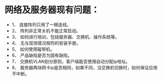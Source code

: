 # 网络及服务器现有问题：

* 1、	连接阵列只用了一根连线。
* 2、	阵列非正常关机不能正常启动。
* 3、	如何进行培训，包括服务器、交换机、操作系统等。
* 4、	无与现场情况相符的安装手册。
* 5、	如何使用磁带机。
* 6、	产品缺陷是否为固有缺陷。
* 7、	交换机VLAN划分原则，客户端能否使用自动分配ip地址。
* 8、	服务器两块网卡ip是否相同，如果不同，当交换机切换时，如何保证应用不中断。
